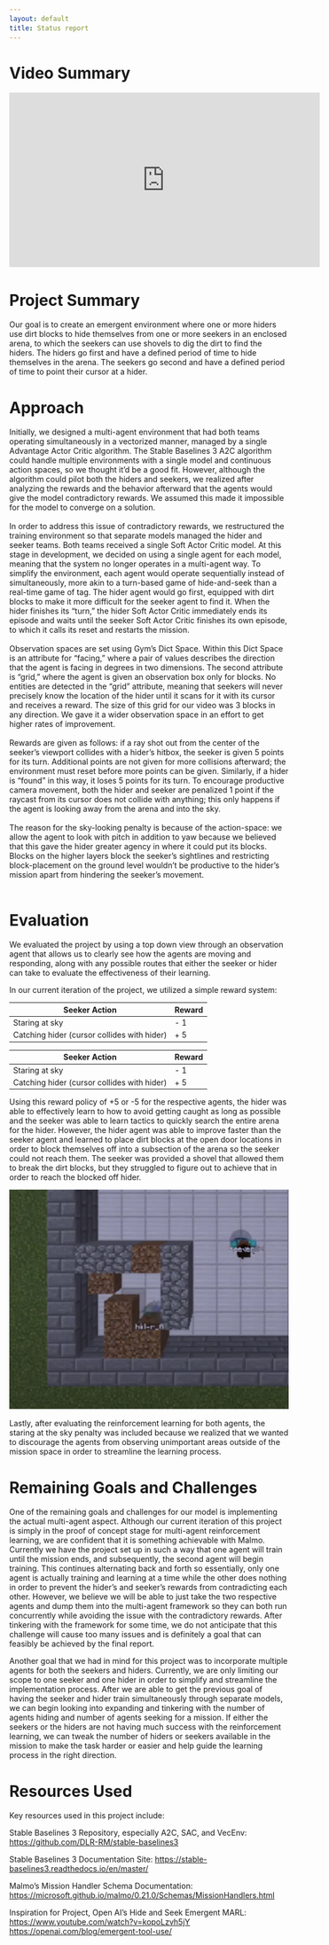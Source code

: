 ```yaml
---
layout: default
title: Status report
---
```



# Video Summary
<p align="center">
  <iframe width="560" height="315" src="https://www.youtube.com/embed/ytsXH7dT1Ls" frameborder="0" allow="accelerometer; autoplay;clipboard-write; encrypted-media; gyroscope; picture-in-picture" allowfullscreen></iframe>
</p>

# Project Summary
Our goal is to create an emergent environment where one or more hiders use dirt blocks to hide themselves from one or more seekers in an enclosed arena, to which the seekers can use shovels to dig the dirt to find the hiders. The hiders go first and have a defined period of time to hide themselves in the arena. The seekers go second and have a defined period of time to point their cursor at a hider. 

# Approach
Initially, we designed a multi-agent environment that had both teams operating simultaneously in a vectorized manner, managed by a single Advantage Actor Critic algorithm. The Stable Baselines 3 A2C algorithm could handle multiple environments with a single model and continuous action spaces, so we thought it’d be a good fit. However, although the algorithm could pilot both the hiders and seekers, we realized after analyzing the rewards and the behavior afterward that the agents would give the model contradictory rewards. We assumed this made it impossible for the model to converge on a solution. <br/><br/>
In order to address this issue of contradictory rewards, we restructured the training environment so that separate models managed the hider and seeker teams. Both teams received a single Soft Actor Critic model. At this stage in development, we decided on using a single agent for each model, meaning that the system no longer operates in a multi-agent way. To simplify the environment, each agent would operate sequentially instead of simultaneously, more akin to a turn-based game of hide-and-seek than a real-time game of tag. The hider agent would go first, equipped with dirt blocks to make it more difficult for the seeker agent to find it. When the hider finishes its “turn,” the hider Soft Actor Critic immediately ends its episode and waits until the seeker Soft Actor Critic finishes its own episode, to which it calls its reset and restarts the mission. <br/><br/>
Observation spaces are set using Gym’s Dict Space. Within this Dict Space is an attribute for “facing,” where a pair of values describes the direction that the agent is facing in degrees in two dimensions. The second attribute is “grid,” where the agent is given an observation box only for blocks. No entities are detected in the “grid” attribute, meaning that seekers will never precisely know the location of the hider until it scans for it with its cursor and receives a reward. The size of this grid for our video was 3 blocks in any direction. We gave it a wider observation space in an effort to get higher rates of improvement.<br/><br/>
Rewards are given as follows: if a ray shot out from the center of the seeker’s viewport collides with a hider’s hitbox, the seeker is given 5 points for its turn. Additional points are not given for more collisions afterward; the environment must reset before more points can be given. Similarly, if a hider is “found” in this way, it loses 5 points for its turn. To encourage productive camera movement, both the hider and seeker are penalized 1 point if the raycast from its cursor does not collide with anything; this only happens if the agent is looking away from the arena and into the sky.<br/><br/>
The reason for the sky-looking penalty is because of the action-space: we allow the agent to look with pitch in addition to yaw because we believed that this gave the hider greater agency in where it could put its blocks. Blocks on the higher layers block the seeker’s sightlines and restricting block-placement on the ground level wouldn’t be productive to the hider’s mission apart from hindering the seeker’s movement.<br/><br/>


# Evaluation
We evaluated the project by using a top down view through an observation agent that allows us to clearly see how the agents are moving and responding, along with any possible routes that either the seeker or hider can take to evaluate the effectiveness of their learning.

In our current iteration of the project, we utilized a simple reward system:

<div align="center">

| Seeker Action                               | Reward |
|---------------------------------------------|--------|
| Staring at sky                              | - 1    |
| Catching hider (cursor collides with hider) | + 5    |

</div>



<div align="center">

| Seeker Action                               | Reward |
|---------------------------------------------|--------|
| Staring at sky                              | - 1    |
| Catching hider (cursor collides with hider) | + 5    |

</div>

Using this reward policy of +5 or -5 for the respective agents, the hider was able to effectively learn to how to avoid getting caught as long as possible and the seeker was able to learn tactics to quickly search the entire arena for the hider. However, the hider agent was able to improve faster than the seeker agent and learned to place dirt blocks at the open door locations in order to block themselves off into a subsection of the arena so the seeker could not reach them. The seeker was provided a shovel that allowed them to break the dirt blocks, but they struggled to figure out to achieve that in order to reach the blocked off hider. 

<p align="center">
  <img src="./res/hider_blocked_off.png">
</p>

Lastly, after evaluating the reinforcement learning for both agents, the staring at the sky penalty was included because we realized that we wanted to discourage the agents from observing unimportant areas outside of the mission space in order to streamline the learning process.




# Remaining Goals and Challenges

One of the remaining goals and challenges for our model is implementing the actual multi-agent aspect. Although our current iteration of this project is simply in the proof of concept stage for multi-agent reinforcement learning, we are confident that it is something achievable with Malmo. Currently we have the project set up in such a way that one agent will train until the mission ends, and subsequently, the second agent will begin training. This continues alternating back and forth so essentially, only one agent is actually training and learning at a time while the other does nothing in order to prevent the hider’s and seeker’s rewards from contradicting each other. However, we believe we will be able to just take the two respective agents and dump them into the multi-agent framework so they can both run concurrently while avoiding the issue with the contradictory rewards. After tinkering with the framework for some time, we do not anticipate that this challenge will cause too many issues and is definitely a goal that can feasibly be achieved by the final report. 

Another goal that we had in mind for this project was to incorporate multiple agents for both the seekers and hiders. Currently, we are only limiting our scope to one seeker and one hider in order to simplify and streamline the implementation process. After we are able to get the previous goal of having the seeker and hider train simultaneously through separate models, we can begin looking into expanding and tinkering with the number of agents hiding and number of agents seeking for a mission. If either the seekers or the hiders are not having much success with the reinforcement learning, we can tweak the number of hiders or seekers available in the mission to make the task harder or easier and help guide the learning process in the right direction. 



# Resources Used
Key resources used in this project include:

Stable Baselines 3 Repository, especially A2C, SAC, and VecEnv:
https://github.com/DLR-RM/stable-baselines3

Stable Baselines 3 Documentation Site:
https://stable-baselines3.readthedocs.io/en/master/

Malmo’s Mission Handler Schema Documentation: 
https://microsoft.github.io/malmo/0.21.0/Schemas/MissionHandlers.html

Inspiration for Project, Open AI’s Hide and Seek Emergent MARL:
https://www.youtube.com/watch?v=kopoLzvh5jY
https://openai.com/blog/emergent-tool-use/

